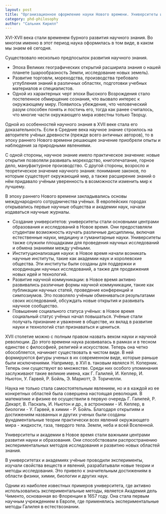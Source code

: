 ```yaml
---
layout: post
title: "Организационное оформление науки Нового времени. Университеты и академии как сообщества ученых-экспериментаторов"
category: phd-philosophy
author: "Сальник Кирилл"
---
```


XVI-XVII века стали временем бурного развития научного знания. Во многом именно в этот период наука оформилась в том виде, в каком мы знаем её сегодня.

Существовало несколько предпосылок развития научного знания.

* Эпоха Великих географических открытий расширила знания о нашей планете (шарообразность Земли, исследование новых земель).
* Развитие торговли, мореходства, производства требовало углубления знаний в различных областях, подготовки учебных материалов и специалистов.
* Одной из характерных черт эпохи Высокого Возрождения стало постепенное обмирщение сознания, что вызвало интерес к окружающему миру. Появилось убеждение, что человеческий разум способен понять и постичь его, тогда как ранее считалось, что многие части окружающего мира известны только Творцу.

Одной из особенностей научного знания в XVII веке стала его доказательность. Если в Средние века научное знание строилось на авторитете учёных древности (прежде всего античных авторов), то в эпоху раннего Нового времени решающее значение приобрели опыты и наблюдения за природными явлениями.

С одной стороны, научное знание имело практическое значение: новые открытия позволяли развивать мореходство, книгопечатание, горное дело, мануфактурное производство. С другой стороны, возросло и теоретическое значение научного знания: понимание законов, по которым существует окружающий мир, а также расширение знаний о нём придавало учёным уверенность в возможности изменить мир к лучшему.

В эпоху раннего Нового времени закладывались основы международного сотрудничества учёных. В европейских городах открывались первые научные общества и академии наук, начали издаваться научные журналы.

* Создание университетов: университеты стали основными центрами образования и исследований в Новое время. Они предоставляли студентам возможность изучать различные дисциплины, включая естественные науки, медицину и гуманитарные науки. Университеты также служили площадками для проведения научных исследований и обмена знаниями между учёными.
* Институционализация науки: в Новое время начали возникать научные институты, такие как академии наук и королевские общества. Эти институты были созданы для поддержки и координации научных исследований, а также для продвижения новых идей и технологий.
* Развитие научной коммуникации: в Новое время активно развивались различные формы научной коммуникации, такие как публикации научных статей, проведение конференций и симпозиумов. Это позволяло учёным обмениваться результатами своих исследований, обсуждать новые открытия и развивать научное сообщество.
* Повышение социального статуса учёных: в Новое время социальный статус учёных начал повышаться. Учёные стали получать признание и уважение в обществе, их вклад в развитие науки и технологий стал признаваться и цениться.

XVII столетие можно с полным правом назвать веком науки и научной революции. До этого времени наука развивалась в рамках и в тесном единстве с философией, религией и искусством. Теперь она четко обособляется, начинает существовать в чистом виде. В ней формируются фигуры ученых в их современном виде, которые раньше были исключениями. Например, в XVI в. таковым являлся Н. Коперник. Теперь они существуют во множестве. Среди них особого упоминания заслуживают такие великие имена, как Г. Галилей, И. Кеплер, И. Ньютон, У. Гарвей, Р. Бойль, Э. Мариотт, Э. Торичелли.

Наука не только стала самостоятельным явлением, но и в каждой из ее конкретных областей была совершена настоящая революция. В математике и физике ее осуществили в первую очередь Г. Галилей, Р. Декарт, В. Паскаль, И. Ньютон и др., в астрономии - И. Кеплер, в биологии - У. Гарвей, в химии - Р. Бойль. Благодаря открытиям и достижениям названных и других ученых были созданы фундаментальные теории практически всех явлений окружающего мира - жидкости, газа, твердого тела. Земли, неба и всей Вселенной.

Университеты и академии в Новое время стали важными центрами развития науки и образования. Они способствовали распространению экспериментальных методов исследования и развитию новых областей знания.

В университетах и академиях учёные проводили эксперименты, изучали свойства веществ и явлений, разрабатывали новые теории и методы исследования. Это привело к значительным достижениям в области физики, химии, биологии и других наук.

Одним из наиболее известных примеров университета, где активно использовались экспериментальные методы, является Академия дель Чименто, основанная во Флоренции в 1657 году. Она стала первым научным учреждением в Европе, где применялись экспериментальные методы Галилея в естествознании.
